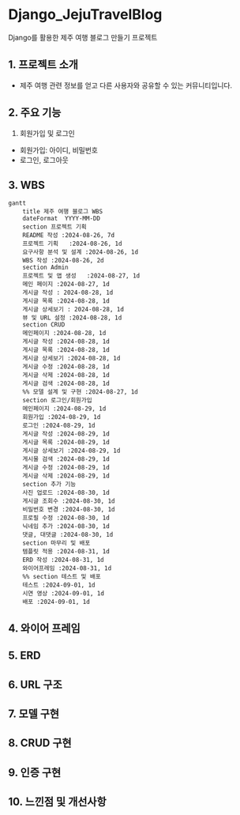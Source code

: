 # Django_JejuTravelBlog
Django를 활용한 제주 여행 블로그 만들기 프로젝트
## 1. 프로젝트 소개
* 제주 여행 관련 정보를 얻고 다른 사용자와 공유할 수 있는 커뮤니티입니다.

## 2. 주요 기능
1. 회원가입 및 로그인
* 회원가입: 아이디, 비밀번호
* 로그인, 로그아웃
## 3. WBS
```mermaid
gantt
    title 제주 여행 블로그 WBS
    dateFormat  YYYY-MM-DD
    section 프로젝트 기획
    README 작성 :2024-08-26, 7d
    프로젝트 기획   :2024-08-26, 1d
    요구사항 분석 및 설계 :2024-08-26, 1d
    WBS 작성 :2024-08-26, 2d
    section Admin
    프로젝트 및 앱 생성   :2024-08-27, 1d
    메인 페이지 :2024-08-27, 1d
    게시글 작성 : 2024-08-28, 1d
    게시글 목록 :2024-08-28, 1d
    게시글 상세보기 : 2024-08-28, 1d
    뷰 및 URL 설정 :2024-08-28, 1d
    section CRUD
    메인페이지 :2024-08-28, 1d
    게시글 작성 :2024-08-28, 1d
    게시글 목록 :2024-08-28, 1d
    게시글 상세보기 :2024-08-28, 1d
    게시글 수정 :2024-08-28, 1d
    게시글 삭제 :2024-08-28, 1d
    게시글 검색 :2024-08-28, 1d
    %% 모델 설계 및 구현 :2024-08-27, 1d
    section 로그인/회원가입
    메인페이지 :2024-08-29, 1d
    회원가입 :2024-08-29, 1d
    로그인 :2024-08-29, 1d
    게시글 작성 :2024-08-29, 1d
    게시글 목록 :2024-08-29, 1d
    게시글 상세보기 :2024-08-29, 1d
    게시물 검색 :2024-08-29, 1d
    게시글 수정 :2024-08-29, 1d
    게시글 삭제 :2024-08-29, 1d
    section 추가 기능
    사진 업로드 :2024-08-30, 1d
    게시글 조회수 :2024-08-30, 1d
    비밀번호 변경 :2024-08-30, 1d
    프로필 수정 :2024-08-30, 1d
    닉네임 추가 :2024-08-30, 1d
    댓글, 대댓글 :2024-08-30, 1d
    section 마무리 및 배포
    템플릿 적용 :2024-08-31, 1d
    ERD 작성 :2024-08-31, 1d
    와이어프레임 :2024-08-31, 1d
    %% section 테스트 및 배포
    테스트 :2024-09-01, 1d
    시연 영상 :2024-09-01, 1d
    배포 :2024-09-01, 1d
```
## 4. 와이어 프레임

## 5. ERD

## 6. URL 구조

## 7. 모델 구현

## 8. CRUD 구현

## 9. 인증 구현

## 10. 느낀점 및 개선사항
